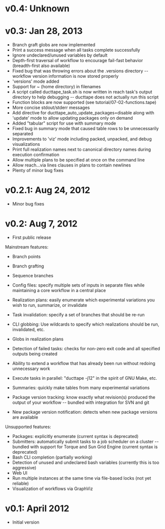 v0.4: Unknown
==================

v0.3: Jan 28, 2013
==================

* Branch graft globs are now implemented
* Print a success message when all tasks complete successfully
* Ignore undeclared/unused variables by default
* Depth-first traversal of workflow to encourage fail-fast behavior (breadth-first also available)
* Fixed bug that was throwing errors about the .versions directory -- workflow version information is now stored properly
* 'versions' mode added
* Support for ~ (home directory) in filenames
* A script called ducttape_task.sh is now written in reach task's output directory to help debugging -- ducttape does not actually run this script
* Function blocks are now supported (see tutorial/07-02-functions.tape)
* More concise stdout/stderr messages
* Add directive for ducttape_auto_update_packages=disable along with 'update' mode to allow updating packages only on demand
* Added "tabular" script for use with summary mode
* Fixed bug in summary mode that caused table rows to be unnecessarily separated
* Improvements to 'viz' mode including packed, unpacked, and debug visualizations
* Print full realization names next to canonical directory names during execution confirmation
* Allow multiple plans to be specified at once on the command line
* Allow reach...via lines clauses in plans to contain newlines
* Plenty of minor bug fixes

v0.2.1: Aug 24, 2012
===================

* Minor bug fixes

v0.2: Aug 7, 2012
==================

* First public release

Mainstream features:

* Branch points
* Branch grafting
* Sequence branches
* Config files: specify multiple sets of inputs in separate files while maintaining a core workflow in a central place
* Realization plans: easily enumerate which experimental variations you wish to run, summarize, or invalidate
* Task invalidation: specify a set of branches that should be re-run
* CLI globbing: Use wildcards to specify which realizations should be run, invalidated, etc.
* Globs in realization plans
* Detection of failed tasks: checks for non-zero exit code and all specified outputs being created
* Ability to extend a workflow that has already been run without redoing unnecessary work
* Execute tasks in parallel: "ducttape -j12" in the spirit of GNU Make, etc.
* Summaries: quickly make tables from many experimental variations

* Package version tracking: know exactly what revision(s) produced the output of your workflow -- bundled with integration for SVN and git
* New package version notification: detects when new package versions are available

Unsupported features:

* Packages: explicitly enumerate (current syntax is deprecated)
* Submitters: automatically submit tasks to a job scheduler on a cluster -- bundled with support for Torque and Sun Grid Engine (current syntax is deprecated)
* Bash CLI completion (partially working)
* Detection of unused and undeclared bash variables (currently this is too aggressive)
* Web UI
* Run multiple instances at the same time via file-based locks (not yet reliable)
* Visualization of workflows via GraphViz


v0.1: April 2012
================

* Initial version

